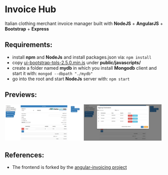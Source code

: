 # Invoice Hub
Italian clothing merchant invoice manager built with **NodeJS** + **AngularJS** + **Bootstrap** + **Express**

## Requirements:
- install **npm** and **NodeJs** and install packages.json via: `npm install`
- copy [ui-bootstrap-tpls-2.5.0.min.js](https://angular-ui.github.io/bootstrap/) under **public/javascripts/**
- create a folder named **mydb** in which you install **Mongodb** client and start it with: 
`mongod --dbpath "./mydb"`
- go into the root and start **NodeJs** server with: `npm start`

## Previews:
<img src="preview_imgs/index.png" alt="drawing" width="245"/>
<img src="preview_imgs/invoices_table.png" alt="drawing" width="245"/>

## References:
-  The frontend is forked by the [angular-invoicing project](https://github.com/metaware/angular-invoicing)